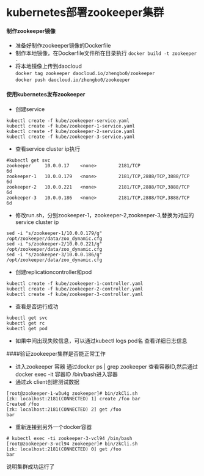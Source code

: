 # kubernetes部署zookeeper集群
#### 制作zookeeper镜像
* 准备好制作zookeeper镜像的Dockerfile
* 制作本地镜像，在Dockerfile文件所在目录执行
`docker build -t zookeeper .`
* 将本地镜像上传到daocloud    
`docker tag zookeeper daocloud.io/zhengbo0/zookeeper`    
`docker push daocloud.io/zhengbo0/zookeeper `

#### 使用kubernetes发布zookeeper
* 创建service
```
kubectl create -f kube/zookeeper-service.yaml
kubectl create -f kube/zookeeper-1-service.yaml
kubectl create -f kube/zookeeper-2-service.yaml
kubectl create -f kube/zookeeper-3-service.yaml
```
* 查看service cluster ip执行
```
#kubectl get svc
zookeeper     10.0.0.17    <none>        2181/TCP                     6d
zookeeper-1   10.0.0.179   <none>        2181/TCP,2888/TCP,3888/TCP   6d
zookeeper-2   10.0.0.221   <none>        2181/TCP,2888/TCP,3888/TCP   6d
zookeeper-3   10.0.0.186   <none>        2181/TCP,2888/TCP,3888/TCP   6d
```
* 修改run.sh，分别zookeeper-1，zookeeper-2,zookeeper-3,替换为对应的service cluster ip
```
sed -i "s/zookeeper-1/10.0.0.179/g" /opt/zookeeper/data/zoo_dynamic.cfg
sed -i "s/zookeeper-2/10.0.0.221/g" /opt/zookeeper/data/zoo_dynamic.cfg
sed -i "s/zookeeper-3/10.0.0.186/g" /opt/zookeeper/data/zoo_dynamic.cfg
```
* 创建replicationcontroller和pod
```
kubectl create -f kube/zookeeper-1-controller.yaml
kubectl create -f kube/zookeeper-2-controller.yaml
kubectl create -f kube/zookeeper-3-controller.yaml
```
* 查看是否运行成功
```
kubectl get svc    
kubectl get rc    
kubectl get pod
```
* 如果中间出现失败信息，可以通过kubectl logs pod名 查看详细日志信息

####验证zookeeper集群是否能正常工作
* 进入zookeeper 容器 通过docker ps | grep zookeeper 查看容器ID,然后通过docker exec -it 容器ID /bin/bash进入容器
* 通过zk client创建测试数据
```
[root@zookeeper-1-w3u4g zookeeper]# bin/zkCli.sh
[zk: localhost:2181(CONNECTED) 1] create /foo bar
Created /foo
[zk: localhost:2181(CONNECTED) 2] get /foo
bar
```
* 重新连接到另外一个docker容器
```
# kubectl exec -ti zookeeper-3-vcl94 /bin/bash
[root@zookeeper-3-vcl94 zookeeper]# bin/zkCli.sh
[zk: localhost:2181(CONNECTED) 0] get /foo
bar
```
说明集群成功运行了
